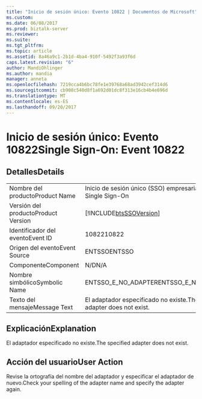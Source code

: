 ```yaml
---
title: "Inicio de sesión único: Evento 10822 | Documentos de Microsoft"
ms.custom: 
ms.date: 06/08/2017
ms.prod: biztalk-server
ms.reviewer: 
ms.suite: 
ms.tgt_pltfrm: 
ms.topic: article
ms.assetid: 8a46a9c1-2b1d-4ba4-910f-5492f3a93f6d
caps.latest.revision: "6"
author: MandiOhlinger
ms.author: mandia
manager: anneta
ms.openlocfilehash: 7219cca4b6bc78fe1e39768a68ad3942cef314d6
ms.sourcegitcommit: cb908c540d8f1a692d01dc8f313e16cb4b4e696d
ms.translationtype: MT
ms.contentlocale: es-ES
ms.lasthandoff: 09/20/2017
---
```

# <a name="single-sign-on-event-10822"></a><span data-ttu-id="ebdbb-102">Inicio de sesión único: Evento 10822</span><span class="sxs-lookup"><span data-stu-id="ebdbb-102">Single Sign-On: Event 10822</span></span>
## <a name="details"></a><span data-ttu-id="ebdbb-103">Detalles</span><span class="sxs-lookup"><span data-stu-id="ebdbb-103">Details</span></span>  
  
|||  
|-|-|  
|<span data-ttu-id="ebdbb-104">Nombre del producto</span><span class="sxs-lookup"><span data-stu-id="ebdbb-104">Product Name</span></span>|<span data-ttu-id="ebdbb-105">Inicio de sesión único (SSO) empresarial</span><span class="sxs-lookup"><span data-stu-id="ebdbb-105">Enterprise Single Sign-On</span></span>|  
|<span data-ttu-id="ebdbb-106">Versión del producto</span><span class="sxs-lookup"><span data-stu-id="ebdbb-106">Product Version</span></span>|[!INCLUDE[btsSSOVersion](../includes/btsssoversion-md.md)]|  
|<span data-ttu-id="ebdbb-107">Identificador del evento</span><span class="sxs-lookup"><span data-stu-id="ebdbb-107">Event ID</span></span>|<span data-ttu-id="ebdbb-108">10822</span><span class="sxs-lookup"><span data-stu-id="ebdbb-108">10822</span></span>|  
|<span data-ttu-id="ebdbb-109">Origen del evento</span><span class="sxs-lookup"><span data-stu-id="ebdbb-109">Event Source</span></span>|<span data-ttu-id="ebdbb-110">ENTSSO</span><span class="sxs-lookup"><span data-stu-id="ebdbb-110">ENTSSO</span></span>|  
|<span data-ttu-id="ebdbb-111">Componente</span><span class="sxs-lookup"><span data-stu-id="ebdbb-111">Component</span></span>|<span data-ttu-id="ebdbb-112">N/D</span><span class="sxs-lookup"><span data-stu-id="ebdbb-112">N/A</span></span>|  
|<span data-ttu-id="ebdbb-113">Nombre simbólico</span><span class="sxs-lookup"><span data-stu-id="ebdbb-113">Symbolic Name</span></span>|<span data-ttu-id="ebdbb-114">ENTSSO_E_NO_ADAPTER</span><span class="sxs-lookup"><span data-stu-id="ebdbb-114">ENTSSO_E_NO_ADAPTER</span></span>|  
|<span data-ttu-id="ebdbb-115">Texto del mensaje</span><span class="sxs-lookup"><span data-stu-id="ebdbb-115">Message Text</span></span>|<span data-ttu-id="ebdbb-116">El adaptador especificado no existe.</span><span class="sxs-lookup"><span data-stu-id="ebdbb-116">The specified adapter does not exist.</span></span>|  
  
## <a name="explanation"></a><span data-ttu-id="ebdbb-117">Explicación</span><span class="sxs-lookup"><span data-stu-id="ebdbb-117">Explanation</span></span>  
 <span data-ttu-id="ebdbb-118">El adaptador especificado no existe.</span><span class="sxs-lookup"><span data-stu-id="ebdbb-118">The specified adapter does not exist.</span></span>  
  
## <a name="user-action"></a><span data-ttu-id="ebdbb-119">Acción del usuario</span><span class="sxs-lookup"><span data-stu-id="ebdbb-119">User Action</span></span>  
 <span data-ttu-id="ebdbb-120">Revise la ortografía del nombre del adaptador y especificar el adaptador de nuevo.</span><span class="sxs-lookup"><span data-stu-id="ebdbb-120">Check your spelling of the adapter name and specify the adapter again.</span></span>